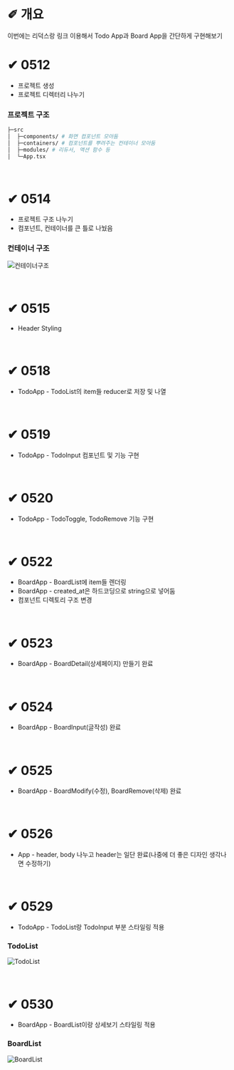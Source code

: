 # &#10000; 개요

이번에는 리덕스랑 링크 이용해서 Todo App과 Board App을 간단하게 구현해보기

# &#10004; 0512
* 프로젝트 생성<br />
* 프로젝트 디렉터리 나누기<br />

### 프로젝트 구조
```sh
├─src
│  ├─components/ # 화면 컴포넌트 모아둠
│  ├─containers/ # 컴포넌트를 뿌려주는 컨테이너 모아둠
│  ├─modules/ # 리듀서, 액션 함수 등
│  └─App.tsx
```
</br>

# &#10004; 0514
* 프로젝트 구조 나누기<br />
* 컴포넌트, 컨테이너를 큰 틀로 나눴음

### 컨테이너 구조
![컨테이너구조](https://user-images.githubusercontent.com/20867824/118292502-a90ade80-b513-11eb-86c2-33670506062b.png)

</br>

# &#10004; 0515
* Header Styling<br />

</br>

# &#10004; 0518
* TodoApp - TodoList의 item들 reducer로 저장 및 나열<br />

</br>

# &#10004; 0519
* TodoApp - TodoInput 컴포넌트 및 기능 구현<br />

</br>

# &#10004; 0520
* TodoApp - TodoToggle, TodoRemove 기능 구현<br />

</br>

# &#10004; 0522
* BoardApp - BoardList에 item들 렌더링<br />
* BoardApp - created_at은 하드코딩으로 string으로 넣어둠<br />
* 컴포넌트 디렉토리 구조 변경<br />

</br>

# &#10004; 0523
* BoardApp - BoardDetail(상세페이지) 만들기 완료<br />

</br>

# &#10004; 0524
* BoardApp - BoardInput(글작성) 완료<br />

</br>

# &#10004; 0525
* BoardApp - BoardModify(수정), BoardRemove(삭제) 완료<br />

</br>

# &#10004; 0526
* App - header, body 나누고 header는 일단 완료(나중에 더 좋은 디자인 생각나면 수정하기)<br />

</br>

# &#10004; 0529
* TodoApp - TodoList랑 TodoInput 부분 스타일링 적용<br />

### TodoList
![TodoList](https://user-images.githubusercontent.com/20867824/120082272-f20a8780-c0fc-11eb-93ce-fd741626efd0.png)

</br>

# &#10004; 0530
* BoardApp - BoardList이랑 상세보기 스타일링 적용<br />

### BoardList
![BoardList](https://user-images.githubusercontent.com/20867824/120099185-2faaf700-c175-11eb-975d-63ad80c7ec9b.png)